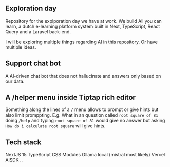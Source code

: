## Exploration day

Repository for the explporation day we have at work. We build All you can learn, a dutch e-learning platform system built in Next, TypeScript, React Query and a Laravel back-end.

I will be exploring multiple things regarding AI in this repository. Or have multiple ideas.

## Support chat bot

A AI-driven chat bot that does not hallucinate and answers only based on our data. 

## A /helper menu inside Tiptap rich editor

Something along the lines of a `/` menu allows to prompt or give hints but also limit promppting. E.g. What in an question called `root square of 81` doing `/help` and typing `root square of 81` would give no answer but asking `How do i calculate root square` will give hints.

## Tech stack

NextJS 15
TypeScript
CSS Modules
Ollama local (mistral most likely)
Vercel AiSDK 
..
